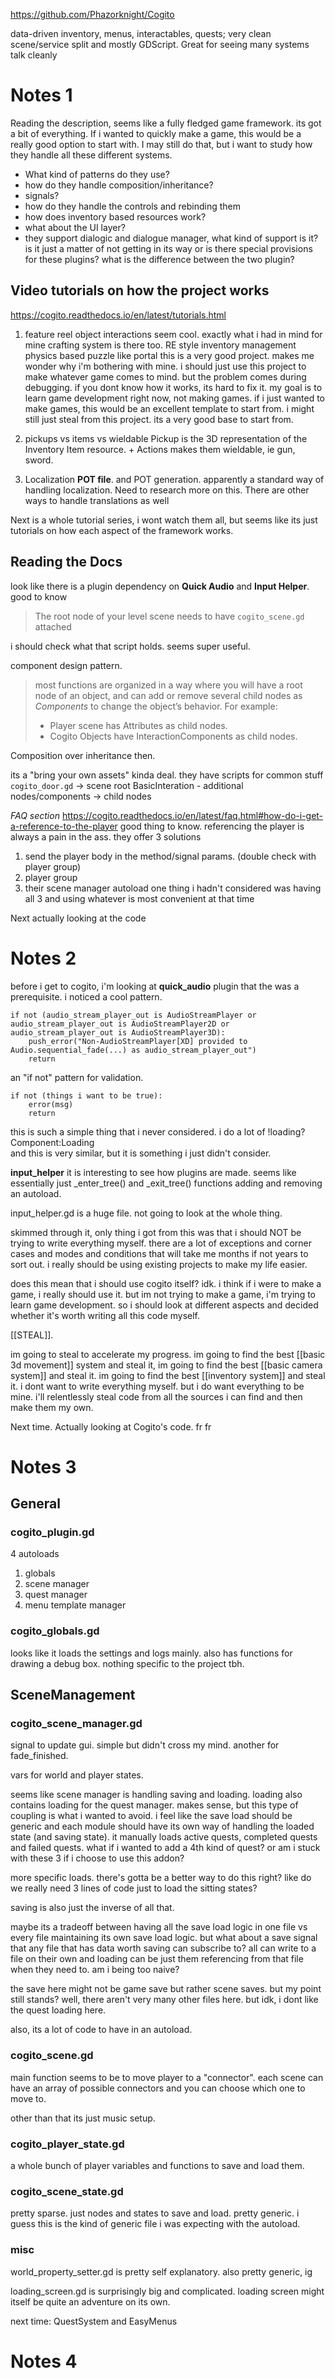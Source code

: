 https://github.com/Phazorknight/Cogito

data-driven inventory, menus, interactables, quests; very clean scene/service split and mostly GDScript. Great for seeing many systems talk cleanly

# Notes 1
Reading the description, seems like a fully fledged game framework. its got a bit of everything. If i wanted to quickly make a game, this would be a really good option to start with. I may still do that, but i want to study how they handle all these different systems. 
- What kind of patterns do they use?
- how do they handle composition/inheritance?
- signals?
- how do they handle the controls and rebinding them
- how does inventory based resources work?
- what about the UI layer?
- they support dialogic and dialogue manager, what kind of support is it? is it just a matter of not getting in its way or is there special provisions for these plugins? what is the difference between the two plugin?

## Video tutorials on how the project works
https://cogito.readthedocs.io/en/latest/tutorials.html

1. feature reel
object interactions seem cool. exactly what i had in mind for mine
crafting system is there too. 
RE style inventory management
physics based puzzle like portal
this is a very good project. makes me wonder why i'm bothering with mine. i should just use this project to make whatever game comes to mind. 
but the problem comes during debugging. if you dont know how it works, its hard to fix it. 
my goal is to learn game development right now, not making games. if i just wanted to make games, this would be an excellent template to start from. i might still just steal from this project. its a very good base to start from. 

2. pickups vs items vs wieldable
Pickup is the 3D representation of the Inventory Item resource. + Actions makes them wieldable, ie gun, sword.

3. Localization
**POT file**. and POT generation. apparently a standard way of handling localization. Need to research more on this. 
There are other ways to handle translations as well

Next is a whole tutorial series, i wont watch them all, but seems like its just tutorials on how each aspect of the framework works. 

## Reading the Docs
look like there is a plugin dependency on **Quick Audio** and **Input Helper**. good to know

> The root node of your level scene needs to have `cogito_scene.gd` attached

i should check what that script holds. seems super useful.

component design pattern. 
>most functions are organized in a way where you will have a root node of an object, and can add or remove several child nodes as _Components_ to change the object’s behavior. For example:
>- Player scene has Attributes as child nodes.
>- Cogito Objects have InteractionComponents as child nodes.

Composition over inheritance then. 

its a "bring your own assets" kinda deal. they have scripts for common stuff 
`cogito_door.gd` -> scene root
BasicInteration - additional nodes/components -> child nodes


*FAQ section*
https://cogito.readthedocs.io/en/latest/faq.html#how-do-i-get-a-reference-to-the-player
good thing to know. referencing the player is always a pain in the ass. they offer 3 solutions
1. send the player body in the method/signal params. (double check with player group)
2. player group
3. their scene manager autoload
one thing i hadn't considered was having all 3 and using whatever is most convenient at that time 


Next actually looking at the code
# Notes 2
before i get to cogito, i'm looking at **quick_audio** plugin that the was a prerequisite. i noticed a cool pattern. 

```gdscript
if not (audio_stream_player_out is AudioStreamPlayer or audio_stream_player_out is AudioStreamPlayer2D or audio_stream_player_out is AudioStreamPlayer3D):
	push_error("Non-AudioStreamPlayer[XD] provided to Audio.sequential_fade(...) as audio_stream_player_out")
	return

```

an "if not" pattern for validation. 
```psuedo
if not (things i want to be true):
	error(msg)
	return
```

this is such a simple thing that i never considered. i do a lot of 
!loading?Component:Loading  
and this is very similar, but it is something i just didn't consider. 

**input_helper**
it is interesting to see how plugins are made. seems like essentially just \_enter_tree() and \_exit_tree() functions adding and removing an autoload. 

input_helper.gd is a huge file. not going to look at the whole thing. 

skimmed through it, only thing i got from this was that i should NOT be trying to write everything myself. there are a lot of exceptions and corner cases and modes and conditions that will take me months if not years to sort out. i really should be using existing projects to make my life easier. 

does this mean that i should use cogito itself? idk. i think if i were to make a game, i really should use it. but im not trying to make a game, i'm trying to learn game development. so i should look at different aspects and decided whether it's worth writing all this code myself. 

[[STEAL]]. 

im going to steal to accelerate my progress. im going to find the best [[basic 3d movement]] system and steal it, im going to find the best [[basic camera system]] and steal it. im going to find the best [[inventory system]] and steal it. i dont want to write everything myself. but i do want everything to be mine. i'll relentlessly steal code from all the sources i can find and then make them my own. 


Next time. Actually looking at Cogito's code. fr fr

# Notes 3
## General
### cogito_plugin.gd
4 autoloads
1. globals
2. scene manager
3. quest manager
4. menu template manager

### cogito_globals.gd
looks like it loads the settings and logs mainly. also has functions for drawing a debug box. nothing specific to the project tbh.

## SceneManagement
### cogito_scene_manager.gd
signal to update gui. simple but didn't cross my mind. another for fade_finished. 

vars for world and player states. 

seems like scene manager is handling saving and loading. loading also contains loading for the quest manager. makes sense, but this type of coupling is what i wanted to avoid. i feel like the save load should be generic and each module should have its own way of handling the loaded state (and saving state). it manually loads active quests, completed quests and failed quests. what if i wanted to add a 4th kind of quest? or am i stuck with these 3 if i choose to use this addon? 

more specific loads. there's gotta be a better way to do this right? like do we really need 3 lines of code just to load the sitting states?

saving is also just the inverse of all that. 

maybe its a tradeoff between having all the save load logic in one file vs every file maintaining its own save load logic. but what about a save signal that any file that has data worth saving can subscribe to? all can write to a file on their own and loading can be just them referencing from that file when they need to. am i being too naive?

the save here might not be game save but rather scene saves. but my point still stands? well, there aren't very many other files here. but idk, i dont like the quest loading here. 

also, its a lot of code to have in an autoload. 

### cogito_scene.gd
main function seems to be to move player to a "connector". each scene can have an array of possible connectors and you can choose which one to move to. 

other than that its just music setup. 

### cogito_player_state.gd
a whole bunch of player variables and functions to save and load them. 

### cogito_scene_state.gd
pretty sparse. just nodes and states to save and load. pretty generic. i guess this is the kind of generic file i was expecting with the autoload.

### misc
world_property_setter.gd is pretty self explanatory. also pretty generic, ig

loading_screen.gd is surprisingly big and complicated. loading screen might itself be quite an adventure on its own.  

next time: QuestSystem and EasyMenus

# Notes 4
